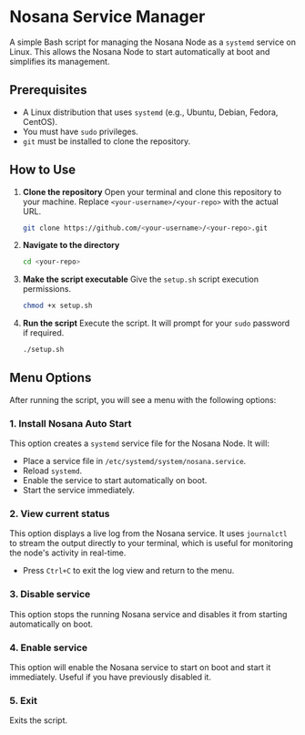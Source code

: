# Nosana Service Manager

A simple Bash script for managing the Nosana Node as a `systemd` service on Linux. This allows the Nosana Node to start automatically at boot and simplifies its management.

## Prerequisites

*   A Linux distribution that uses `systemd` (e.g., Ubuntu, Debian, Fedora, CentOS).
*   You must have `sudo` privileges.
*   `git` must be installed to clone the repository.

## How to Use

1.  **Clone the repository**
    Open your terminal and clone this repository to your machine. Replace `<your-username>/<your-repo>` with the actual URL.

    ```bash
    git clone https://github.com/<your-username>/<your-repo>.git
    ```

2.  **Navigate to the directory**

    ```bash
    cd <your-repo>
    ```

3.  **Make the script executable**
    Give the `setup.sh` script execution permissions.

    ```bash
    chmod +x setup.sh
    ```

4.  **Run the script**
    Execute the script. It will prompt for your `sudo` password if required.

    ```bash
    ./setup.sh
    ```

## Menu Options

After running the script, you will see a menu with the following options:

### 1. Install Nosana Auto Start
This option creates a `systemd` service file for the Nosana Node. It will:
*   Place a service file in `/etc/systemd/system/nosana.service`.
*   Reload `systemd`.
*   Enable the service to start automatically on boot.
*   Start the service immediately.

### 2. View current status
This option displays a live log from the Nosana service. It uses `journalctl` to stream the output directly to your terminal, which is useful for monitoring the node's activity in real-time.
*   Press `Ctrl+C` to exit the log view and return to the menu.

### 3. Disable service
This option stops the running Nosana service and disables it from starting automatically on boot.

### 4. Enable service
This option will enable the Nosana service to start on boot and start it immediately. Useful if you have previously disabled it.

### 5. Exit
Exits the script.
